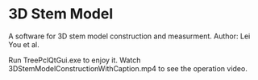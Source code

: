 # 3D Stem Model 
A software for 3D stem model construction and measurment. 
Author: Lei You et al.

Run TreePclQtGui.exe to enjoy it.
Watch 3DStemModelConstructionWithCaption.mp4 to see the operation video.
